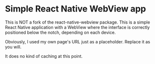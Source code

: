 # Simple React Native WebView app
This is NOT a fork of the react-native-webview package. This is a simple React Native application with a WebView where the interface is correctly positioned below the notch, depending on each device.

Obviously, I used my own page's URL just as a placeholder. Replace it as you will.

It does no kind of caching at this point.
